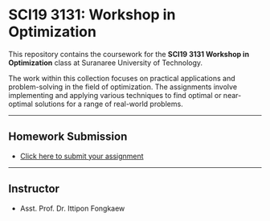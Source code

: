 # SCI19 3131: Workshop in Optimization

This repository contains the coursework for the **SCI19 3131 Workshop in Optimization** class at Suranaree University of Technology.

The work within this collection focuses on practical applications and problem-solving in the field of optimization. The assignments involve implementing and applying various techniques to find optimal or near-optimal solutions for a range of real-world problems.

---

## Homework Submission

* [Click here to submit your assignment](https://docs.google.com/forms/d/e/1FAIpQLSfWL0_B_Lqz3Guiqb6tVKl6qSHKkM0tAXpB_wLpaLzDSq413w/viewform?usp=header)

---

## Instructor

* Asst. Prof. Dr. Ittipon Fongkaew
